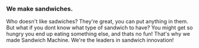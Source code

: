 ### We make sandwiches.
Who doesn't like sadwiches? They're great, you can put anything in them. But what if you dont know what type of sandwich to have? You might get so hungry you end up eating something else, and thats no fun! That's why we made Sandwich Machine. We're the leaders in sandwich innovation!
